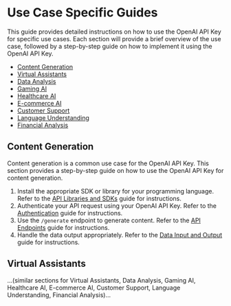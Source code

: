 # Use Case Specific Guides

This guide provides detailed instructions on how to use the OpenAI API Key for specific use cases. Each section will provide a brief overview of the use case, followed by a step-by-step guide on how to implement it using the OpenAI API Key.

- [Content Generation](#content-generation)
- [Virtual Assistants](#virtual-assistants)
- [Data Analysis](#data-analysis)
- [Gaming AI](#gaming-ai)
- [Healthcare AI](#healthcare-ai)
- [E-commerce AI](#e-commerce-ai)
- [Customer Support](#customer-support)
- [Language Understanding](#language-understanding)
- [Financial Analysis](#financial-analysis)

## Content Generation

Content generation is a common use case for the OpenAI API Key. This section provides a step-by-step guide on how to use the OpenAI API Key for content generation.

1. Install the appropriate SDK or library for your programming language. Refer to the [API Libraries and SDKs](APILibrariesAndSDKs.md) guide for instructions.
2. Authenticate your API request using your OpenAI API Key. Refer to the [Authentication](Authentication.md) guide for instructions.
3. Use the `/generate` endpoint to generate content. Refer to the [API Endpoints](APIEndpoints.md) guide for instructions.
4. Handle the data output appropriately. Refer to the [Data Input and Output](DataInputAndOutput.md) guide for instructions.

## Virtual Assistants

...(similar sections for Virtual Assistants, Data Analysis, Gaming AI, Healthcare AI, E-commerce AI, Customer Support, Language Understanding, Financial Analysis)...

